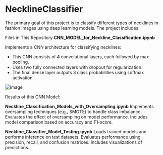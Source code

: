 # NecklineClassifier

The primary goal of this project is to classify different types of necklines in fashion images using deep learning models. The project includes:  

Files in This Repository
**CNN_MODEL_for_Neckline_Classification.ipynb**  

Implements a CNN architecture for classifying necklines: 
- This CNN consists of 4 convolutional layers, each followed by max pooling.  
- Uses two fully connected layers with dropout for regularization.  
- The final dense layer outputs 3 class probabilities using softmax activation.
  
![image](https://github.com/user-attachments/assets/39a6efdf-5b8a-40be-ac25-d804df7c83df)

Results of this CNN Model:


**Neckline_Classification_Models_with_Oversampling.ipynb**
Implements oversampling techniques (e.g., SMOTE) to handle class imbalance.
Evaluates the effect of oversampling on model performance.
Includes model comparison based on accuracy and F1-score.

**Neckline_Classifier_Model_Testing.ipynb**
Loads trained models and performs inference on test datasets.
Evaluates performance using precision, recall, and confusion matrices.
Includes visualizations of predictions.
